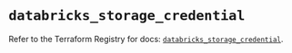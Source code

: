 # `databricks_storage_credential`

Refer to the Terraform Registry for docs: [`databricks_storage_credential`](https://registry.terraform.io/providers/databricks/databricks/1.70.0/docs/resources/storage_credential).

